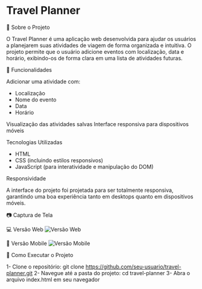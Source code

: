 # Travel Planner

📌 Sobre o Projeto

O Travel Planner é uma aplicação web desenvolvida para ajudar os usuários a planejarem suas atividades de viagem de forma organizada e intuitiva. O projeto permite que o usuário adicione eventos com localização, data e horário, exibindo-os de forma clara em uma lista de atividades futuras.

🚀 Funcionalidades

Adicionar uma atividade com:
- Localização
- Nome do evento
- Data
- Horário
  
Visualização das atividades salvas
Interface responsiva para dispositivos móveis

Tecnologias Utilizadas

- HTML
- CSS (incluindo estilos responsivos)
- JavaScript (para interatividade e manipulação do DOM)

Responsividade

A interface do projeto foi projetada para ser totalmente responsiva, garantindo uma boa experiência tanto em desktops quanto em dispositivos móveis.

📷 Captura de Tela

💻 Versão Web
![Versão Web](./screenshot_web.png)

📱 Versão Mobile
![Versão Mobile](./screenshot_mobile.png)


🎯 Como Executar o Projeto

1- Clone o repositório: git clone https://github.com/seu-usuario/travel-planner.git
2- Navegue até a pasta do projeto: cd travel-planner
3- Abra o arquivo index.html em seu navegador
                    


